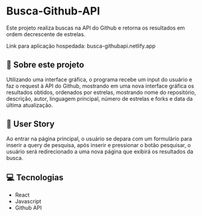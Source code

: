 # Busca-Github-API

Este projeto realiza buscas na API do Github e retorna os resultados em ordem decrescente de estrelas.

Link para aplicação hospedada: busca-githubapi.netlify.app

## 📖 Sobre este projeto

Utilizando uma interface gráfica, o programa recebe um input do usuário e faz o request à API do Github, mostrando em uma nova interface gráfica os resultados obtidos, ordenados por estrelas, mostrando nome do repositório, descrição, autor, linguagem principal, número de estrelas e forks e data da última atualização.

## 🧔 User Story
Ao entrar na página principal, o usuário se depara com um formulário para inserir a query de pesquisa, após inserir e pressionar o botão pesquisar, o usuário será redirecionado a uma nova página que exibirá os resultados da busca.

## 💻 Tecnologias
- React
- Javascript
- Github API